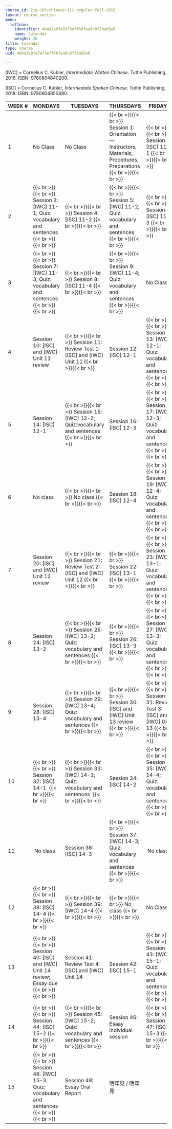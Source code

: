 ```yaml
---
course_id: 21g-103-chinese-iii-regular-fall-2018
layout: course_section
menu:
  leftnav:
    identifier: 404a7a8fa7e73eff66fea6c8f28ab5e6
    name: Calendar
    weight: 20
title: Calendar
type: course
uid: 404a7a8fa7e73eff66fea6c8f28ab5e6

---
```


\[IWC\] = Cornelius C. Kubler, _Intermediate_ _Written Chinese_. Tuttle Publishing, 2016. ISBN: 9780804840200.

\[ISC\] = Cornelius C. Kubler, _Intermediate_ _Spoken Chinese_. Tuttle Publishing, 2018. ISBN: 9780804850490.

| WEEK # | MONDAYS | TUESDAYS | THURSDAYS | FRIDAYS |
| --- | --- | --- | --- | --- |
| 1 | No Class | No Class |  {{< br >}}{{< br >}} Session 1: Orientation—Instructors, Materials, Procedures, Preparations {{< br >}}{{< br >}}  |  {{< br >}}{{< br >}} Session 2: \[ISC\] 11-1 {{< br >}}{{< br >}}  |
| 2 |  {{< br >}}{{< br >}} Session 3: \[IWC\] 11-1; Quiz: vocabulary and sentences {{< br >}}{{< br >}}  |  {{< br >}}{{< br >}} Session 4: \[ISC\] 11-2 {{< br >}}{{< br >}}  |  {{< br >}}{{< br >}} Session 5: \[IWC\] 11-2; Quiz: vocabulary and sentences {{< br >}}{{< br >}}  |  {{< br >}}{{< br >}} Session 6: \[ISC\] 11-3 {{< br >}}{{< br >}}  |
| 3 |  {{< br >}}{{< br >}} Session 7: \[IWC\] 11-3; Quiz: vocabulary and sentences {{< br >}}{{< br >}}  |  {{< br >}}{{< br >}} Session 8: \[ISC\] 11-4 {{< br >}}{{< br >}}  |  {{< br >}}{{< br >}} Session 9: \[IWC\] 11-4; Quiz: vocabulary and sentences {{< br >}}{{< br >}}  | No Class |
| 4 | Session 10: \[ISC\] and \[IWC\] Unit 11 review |  {{< br >}}{{< br >}} Session 11: Review Test 1: \[ISC\] and \[IWC\] Unit 11 {{< br >}}{{< br >}}  | Session 12: \[ISC\] 12-1 |  {{< br >}}{{< br >}} Session 13: \[IWC\] 12-1; Quiz: vocabulary and sentences {{< br >}}{{< br >}}  |
| 5 | Session 14: \[ISC\] 12-1 |  {{< br >}}{{< br >}} Session 15: \[IWC\] 12-2; Quiz:vocabulary and sentences {{< br >}}{{< br >}}  | Session 16: \[ISC\] 12-3 |  {{< br >}}{{< br >}} Session 17: \[IWC\] 12-3; Quiz: vocabulary and sentences {{< br >}}{{< br >}}  |
| 6 | No class |  {{< br >}}{{< br >}} No class {{< br >}}{{< br >}}  | Session 18: \[ISC\] 12-4 |  {{< br >}}{{< br >}} Session 19: \[IWC\] 12-4; Quiz: vocabulary and sentences {{< br >}}{{< br >}}  |
| 7 | Session 20: \[ISC\] and \[IWC\] Unit 12 review |  {{< br >}}{{< br >}} Session 21: Review Test 2: \[ISC\] and \[IWC\] Unit 12 {{< br >}}{{< br >}}  |  {{< br >}}{{< br >}} Session 22: \[ISC\] 13-1 {{< br >}}{{< br >}}  |  {{< br >}}{{< br >}} Session 23: \[IWC\] 13-1; Quiz: vocabulary and sentences {{< br >}}{{< br >}}  |
| 8 | Session 24: \[ISC\] 13-2 |  {{< br >}}{{< br >}} Session 25: \[IWC\] 13-2; Quiz: vocabulary and sentences {{< br >}}{{< br >}}  |  {{< br >}}{{< br >}} Session 26: \[ISC\] 13-3 {{< br >}}{{< br >}}  |  {{< br >}}{{< br >}} Session 27: \[IWC\] 13-3; Quiz: vocabulary and sentences {{< br >}}{{< br >}}  |
| 9 | Session 28: \[ISC\] 13-4 |  {{< br >}}{{< br >}} Session 29: \[IWC\] 13-4; Quiz: vocabulary and sentences {{< br >}}{{< br >}}  |  {{< br >}}{{< br >}} Session 30: \[ISC\] and \[IWC\] Unit 13 review {{< br >}}{{< br >}}  |  {{< br >}}{{< br >}} Session 31: Review Test 3: \[ISC\] and \[IWC\] Unit 13 {{< br >}}{{< br >}}  |
| 10 |  {{< br >}}{{< br >}} Session 32: \[ISC\] 14-1  {{< br >}}{{< br >}}  |  {{< br >}}{{< br >}} Session 33: \[IWC\] 14-1; Quiz: vocabulary and sentences  {{< br >}}{{< br >}}  | Session 34: \[ISC\] 14-2 |  {{< br >}}{{< br >}} Session 35: \[IWC\] 14-4; Quiz: vocabulary and sentences {{< br >}}{{< br >}}  |
| 11 |  No class | Session 36: \[ISC\] 14-3 |  {{< br >}}{{< br >}} Session 37: \[IWC\] 14-3; Quiz: vocabulary and sentences {{< br >}}{{< br >}}  |  No class |
| 12 |  {{< br >}}{{< br >}} Session 38: \[ISC\] 14-4 {{< br >}}{{< br >}}  |  {{< br >}}{{< br >}} Session 39: \[IWC\] 14-4 {{< br >}}{{< br >}}  |  {{< br >}}{{< br >}} No class {{< br >}}{{< br >}}  | No Class |
| 13 |  {{< br >}}{{< br >}} Session 40: \[ISC\] and \[IWC\] Unit 14 review; Essay due {{< br >}}{{< br >}}  | Session 41: Review Test 4: \[ISC\] and \[IWC\] Unit 14 | Session 42: \[ISC\] 15-1 |  {{< br >}}{{< br >}} Session 43: \[IWC\] 15-1; Quiz: vocabulary and sentences {{< br >}}{{< br >}}  |
| 14 |  {{< br >}}{{< br >}} Session 44: \[ISC\] 15-2 {{< br >}}{{< br >}}  |  {{< br >}}{{< br >}} Session 45: \[IWC\] 15-2; Quiz: vocabulary and sentences {{< br >}}{{< br >}}  | Session 46: Esaay individual session |  {{< br >}}{{< br >}} Session 47: \[ISC\] 15-3 {{< br >}}{{< br >}}  |
| 15 |  {{< br >}}{{< br >}} Session 48: \[IWC\] 15-3; Quiz: vocabulary and sentences {{< br >}}{{< br >}}  | Session 49: Essay Oral Report | 明年见 / 明年見 |